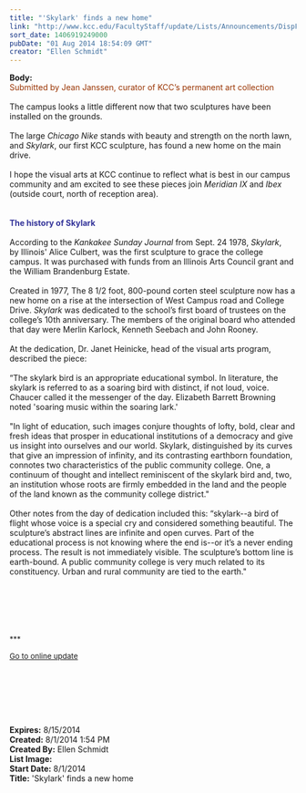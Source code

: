 ```yaml
---
title: "'Skylark' finds a new home"
link: "http://www.kcc.edu/FacultyStaff/update/Lists/Announcements/DispForm.aspx?ID=1581"
sort_date: 1406919249000
pubDate: "01 Aug 2014 18:54:09 GMT"
creator: "Ellen Schmidt"
---
```


<div><b>Body:</b> <div class="ExternalClass40EBCD3AF6C443AFB3EF1BE925B5F413">
<div><font color="#993300">Submitted by Jean Janssen, curator of KCC’s permanent art collection</font></div>
<div><br /></div>
<div>The campus looks a little different now that two sculptures have been installed on the grounds. </div>
<div> </div>
<div>The large <em>Chicago Nike</em> stands with beauty and strength on the north lawn, and <em>Skylark</em>, our first KCC sculpture, has found a new home on the main drive. </div>
<div> </div>
<div>I hope the visual arts at KCC continue to reflect what is best in our campus community and am excited to see these pieces join <em>Meridian IX </em>and <em>Ibex</em> (outside court, north of reception area).</div>
<div><br /> </div>
<div><font color="#333399"><strong>The history of Skylark </strong></font></div>
<div> </div>
<div>According to the <em>Kankakee Sunday Journal </em>from Sept. 24 1978, <em>Skylark</em>, by Illinois' Alice Culbert, was the first sculpture to grace the college campus. It was purchased with funds from an Illinois Arts Council grant and the William Brandenburg Estate. </div>
<div><br />Created in 1977, The 8 1/2 foot, 800-pound corten steel sculpture now has a new home on a rise at the intersection of West Campus road and College Drive. <em>Skylark</em> was dedicated to the school’s first board of trustees on the college’s 10th anniversary. The members of the original board who attended that day were Merlin Karlock, Kenneth Seebach and John Rooney. </div>
<div> </div>
<div>At the dedication, Dr. Janet Heinicke, head of the visual arts program, described the piece:</div>
<div><br />“The skylark bird is an appropriate educational symbol. In literature, the skylark is referred to as a soaring bird with distinct, if not loud, voice. Chaucer called it the messenger of the day. Elizabeth Barrett Browning noted 'soaring music within the soaring lark.'</div>
<div><br />&quot;In light of education, such images conjure thoughts of lofty, bold, clear and fresh ideas that prosper in educational institutions of a democracy and give us insight into ourselves and our world. Skylark, distinguished by its curves that give an impression of infinity, and its contrasting earthborn foundation, connotes two characteristics of the public community college. One, a continuum of thought and intellect reminiscent of the skylark bird and, two, an institution whose roots are firmly embedded in the land and the people of the land known as the community college district.&quot;</div>
<div><br />Other notes from the day of dedication included this: “skylark--a bird of flight whose voice is a special cry and considered something beautiful. The sculpture’s abstract lines are infinite and open curves. Part of the educational process is not knowing where the end is--or it’s a never ending process. The result is not immediately visible. The sculpture’s bottom line is earth-bound. A public community college is very much related to its constituency. Urban and rural community are tied to the earth.&quot;</div>
<div> </div>
<div>
<div> </div>
<div> </div>
<div> </div>
<div> </div>
<div> </div>
<div>
<div><font size="2">***</font></div>
<p><font size="2"><a href="/FacultyStaff/update/Pages/dailyupdate.aspx">Go to online update</a></font></p>
<p><font size="2"></font> </p></div></div>
<div> </div>
<div> </div>
<div><br /> </div></div></div>
<div><b>Expires:</b> 8/15/2014</div>
<div><b>Created:</b> 8/1/2014 1:54 PM</div>
<div><b>Created By:</b> Ellen Schmidt</div>
<div><b>List Image:</b> <a href="http://www.kcc.edu/SiteCollectionImages/skylark2014.jpg"></a></div>
<div><b>Start Date:</b> 8/1/2014</div>
<div><b>Title:</b> &#39;Skylark&#39; finds a new home</div>
